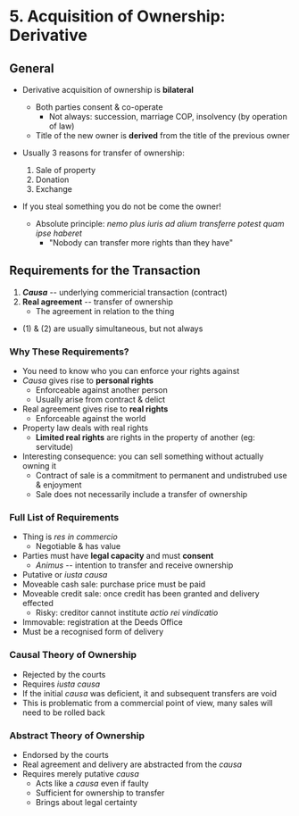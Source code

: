 # 5. Acquisition of Ownership: Derivative


## General
- Derivative acquisition of ownership is **bilateral**
    - Both parties consent & co-operate
        - Not always: succession, marriage COP, insolvency (by operation of law)
    - Title of the new owner is **derived** from the title of the previous
        owner
- Usually 3 reasons for transfer of ownership:
    1. Sale of property
    2. Donation
    3. Exchange

- If you steal something you do not be come the owner!
    - Absolute principle: *nemo plus iuris ad alium transferre potest quam ipse haberet*
        - "Nobody can transfer more rights than they have"


## Requirements for the Transaction
1. ***Causa*** -- underlying commericial transaction (contract)
2. **Real agreement** -- transfer of ownership
    - The agreement in relation to the thing
- (1) & (2) are usually simultaneous, but not always

### Why These Requirements?
- You need to know who you can enforce your rights against
- *Causa* gives rise to **personal rights**
    - Enforceable against another person
    - Usually arise from contract & delict
- Real agreement gives rise to **real rights**
    - Enforceable against the world
- Property law deals with real rights
    - **Limited real rights** are rights in the property of another (eg:
        servitude)
- Interesting consequence: you can sell something without actually owning it
    - Contract of sale is a commitment to permanent and undistrubed use &
        enjoyment
    - Sale does not necessarily include a transfer of ownership


### Full List of Requirements
- Thing is *res in commercio*
    - Negotiable & has value
- Parties must have **legal capacity** and must **consent**
    - *Animus* -- intention to transfer and receive ownership
- Putative or *iusta causa*
- Moveable cash sale: purchase price must be paid
- Moveable credit sale: once credit has been granted and delivery effected
    - Risky: creditor cannot institute *actio rei vindicatio*
- Immovable: registration at the Deeds Office
- Must be a recognised form of delivery


### Causal Theory of Ownership
- Rejected by the courts
- Requires *iusta causa*
- If the initial *causa* was deficient, it and subsequent transfers are void
- This is problematic from a commercial point of view, many sales will need to
    be rolled back


### Abstract Theory of Ownership
- Endorsed by the courts
- Real agreement and delivery are abstracted from the *causa*
- Requires merely putative *causa*
    - Acts like a *causa* even if faulty
    - Sufficient for ownership to transfer
    - Brings about legal certainty
